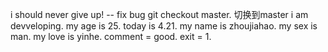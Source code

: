 i should never give up! -- fix bug
git checkout master. 切换到master
i am devveloping.
my age is 25.
today is 4.21.
my name is zhoujiahao.
my sex is man.
my love is yinhe.
comment = good.
exit = 1.

